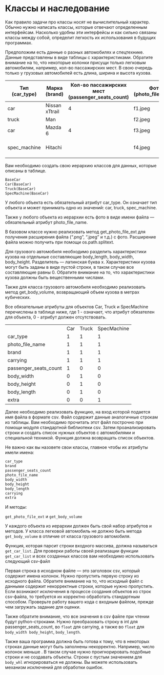 # Классы и наследование
Как правило задачи про классы носят не вычислительный характер. Обычно нужно написать классы, которые отвечают определенным интерфейсам. Насколько удобны эти интерфейсы и как сильно связаны классы между собой, определит легкость их использования в будущих программах.

Предположим есть данные о разных автомобилях и спецтехнике. Данные представлены в виде таблицы с характеристиками. Обратите внимание на то, что некоторые колонки присущи только легковым автомобилям, например, кол-во пассажирских мест. В свою очередь только у грузовых автомобилей есть длина, ширина и высота кузова.

| Тип (car\_type) | Марка (brand)  | Кол-во пассажирских мест (passenger\_seats\_count) | Фото (photo\_file\_name) | Кузов ДxШxВ, м (body\_whl) | Грузоподъемность, Тонн (carrying) | Дополнительно (extra)           |
| --------------- | -------------- | -------------------------------------------------- | ------------------------ | -------------------------- | --------------------------------- | ------------------------------- |
| car             | Nissan xTtrail | 4                                                  | f1.jpeg                  |                            | 2.5                               |                                 |
| truck           | Man            |                                                    | f2.jpeg                  | 8x3x2.5                    | 20                                |                                 |
| car             | Mazda 6        | 4                                                  | f3.jpeg                  |                            | 2.5                               |                                 |
| spec\_machine   | Hitachi        |                                                    | f4.jpeg                  |                            | 1.2                               | Легкая техника для уборки снега |
Вам необходимо создать свою иерархию классов для данных, которые описаны в таблице.

```python
BaseCar
Car(BaseCar)
Truck(BaseCar)
SpecMachine(BaseCar)
```
У любого объекта есть обязательный атрибут car_type. Он означает тип объекта и может принимать одно из значений: car, truck, spec_machine.

Также у любого объекта из иерархии есть фото в виде имени файла — обязательный атрибут photo_file_name.

В базовом классе нужно реализовать метод get_photo_file_ext для получения расширения файла (“.png”, “.jpeg” и т.д.) с фото. Расширение файла можно получить при помощи os.path.splitext.

Для грузового автомобиля необходимо разделить характеристики кузова на отдельные составляющие body_length, body_width, body_height. Разделитель — латинская буква x. Характеристики кузова могут быть заданы в виде пустой строки, в таком случае все составляющие равны 0. Обратите внимание на то, что характеристики кузова должны быть вещественными числами.

Также для класса грузового автомобиля необходимо реализовать метод get_body_volume, возвращающий объем кузова в метрах кубических.

Все обязательные атрибуты для объектов Car, Truck и SpecMachine перечислены в таблице ниже, где 1 - означает, что атрибут обязателен для объекта, 0 - атрибут должен отсутствовать.

|                         |     |       |             |
| ----------------------- | --- | ----- | ----------- |
|                         | Car | Truck | SpecMachine |
| car\_type               | 1   | 1     | 1           |
| photo\_file\_name       | 1   | 1     | 1           |
| brand                   | 1   | 1     | 1           |
| carrying                | 1   | 1     | 1           |
| passenger\_seats\_count | 1   | 0     | 0           |
| body\_width             | 0   | 1     | 0           |
| body\_height            | 0   | 1     | 0           |
| body\_length            | 0   | 1     | 0           |
| extra                   | 0   | 0     | 1           |

Далее необходимо реализовать функцию, на вход которой подается имя файла в формате csv. Файл содержит данные аналогичные строкам из таблицы. Вам необходимо прочитать этот файл построчно при помощи модуля стандартной библиотеки csv. Затем проанализировать строки и создать список нужных объектов с автомобилями и специальной техникой. Функция должна возвращать список объектов.

Не важно как вы назовете свои классы, главное чтобы их атрибуты имели имена:
```python
car_type
brand
passenger_seats_count
photo_file_name
body_width
body_height
body_length
carrying
extra
```


И методы:

```get_photo_file_ext``` и ```get_body_volume```

У каждого объекта из иерархии должен быть свой набор атрибутов и методов. У класса легковой автомобиль не должно быть метода `get_body_volume` в отличие от класса грузового автомобиля.

Функция, которая парсит строки входного массива, должна называться `get_car_list`. Для проверки работы своей реализации функции `get_car_list` и всех созданных классов вам необходимо использовать следующий csv-файл

Первая строка в исходном файле — это заголовок csv, который содержит имена колонок. Нужно пропустить первую строку из исходного файла. Обратите внимание на то, что исходный файл с данными содержит некорректные строки, которые нужно пропустить. Если возникают исключения в процессе создания объектов из строк csv-файла, то требуется их корректно обработать стандартным способом. Проверьте работу вашего кода с входным файлом, прежде чем загружать задание для оценки.

Также обратите внимание, что все значения в csv файле при чтении будут python-строками. Нужно преобразовать строку в int для passenger_seats_count, во `float` для carrying, а также во `float` для `body_width body_height`, `body_length`.

Также ваша программа должна быть готова к тому, что в некоторых строках данные могут быть заполнены некорректно. Например, число колонок меньше . В таком случае нужно проигнорировать подобные строки и не создавать объекты. Строки с пустым значением для `body_whl` игнорироваться не должны. Вы можете использовать механизм исключений для обработки ошибок.